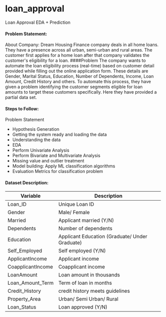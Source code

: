 # loan_approval
Loan Approval EDA + Prediction
#### Problem Statement:
About Company:
Dream Housing Finance company deals in all home loans. They have a presence across all urban, semi-urban and rural areas. The customer first applies for a home loan after that company validates the customer's eligibility for a loan.
####Problem
The company wants to automate the loan eligibility process (real-time) based on customer detail provided while filling out the online application form. These details are Gender, Marital Status, Education, Number of Dependents, Income, Loan Amount, Credit History and others. To automate this process, they have given a problem identifying the customer segments eligible for loan amounts to target these customers specifically. Here they have provided a partial data set.
#### Steps to Follow:
Problem Statement
*   Hypothesis Generation
*   Getting the system ready and loading the data
*   Understanding the data
*   EDA
*   Perform Univariate Analysis
*   Perform Bivariate and Multivariate Analysis
*   Missing value and outlier treatment
*   Model building: Apply ML classification algorithms
*   Evaluation Metrics for classification problem



#### Dataset Description:

| Variable | Description |
|------|------|
| Loan_ID | Unique Loan ID |
| Gender | Male/ Female |
| Married | Applicant married (Y/N) |
| Dependents | Number of dependents |
| Education | Applicant Education (Graduate/ Under Graduate) |
| Self_Employed | Self employed (Y/N) |
| ApplicantIncome | Applicant income |
| CoapplicantIncome | Coapplicant income |
| LoanAmount | Loan amount in thousands |
| Loan_Amount_Term | Term of loan in months |
| Credit_History | credit history meets guidelines |
| Property_Area | Urban/ Semi Urban/ Rural |
| Loan_Status | Loan approved (Y/N) |
